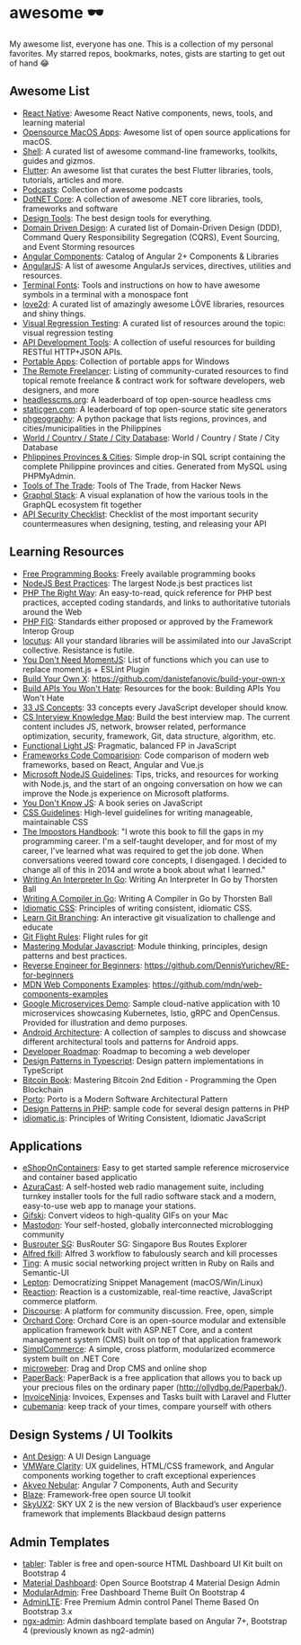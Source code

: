 # awesome 🕶
My awesome list, everyone has one. This is a collection of my personal favorites. My starred repos, bookmarks, notes, gists are starting to get out of hand 😂

## Awesome List
- [React Native](https://github.com/jondot/awesome-react-native): Awesome React Native components, news, tools, and learning material
- [Opensource MacOS Apps](https://github.com/serhii-londar/open-source-mac-os-apps): Awesome list of open source applications for macOS.
- [Shell](https://github.com/alebcay/awesome-shell): A curated list of awesome command-line frameworks, toolkits, guides and gizmos.
- [Flutter](https://github.com/Solido/awesome-flutter): An awesome list that curates the best Flutter libraries, tools, tutorials, articles and more.
- [Podcasts](https://github.com/rShetty/awesome-podcasts): Collection of awesome podcasts 
- [DotNET Core](https://github.com/thangchung/awesome-dotnet-core): A collection of awesome .NET core libraries, tools, frameworks and software
- [Design Tools](https://github.com/LisaDziuba/Awesome-Design-Tools): The best design tools for everything.
- [Domain Driven Design](https://github.com/heynickc/awesome-ddd): A curated list of Domain-Driven Design (DDD), Command Query Responsibility Segregation (CQRS), Event Sourcing, and Event Storming resources
- [Angular Components](https://github.com/brillout/awesome-angular-components): Catalog of Angular 2+ Components & Libraries
- [AngularJS](https://github.com/gianarb/awesome-angularjs): A list of awesome AngularJs services, directives, utilities and resources.
- [Terminal Fonts](https://github.com/gabrielelana/awesome-terminal-fonts): Tools and instructions on how to have awesome symbols in a terminal with a monospace font
- [love2d](https://github.com/love2d-community/awesome-love2d): A curated list of amazingly awesome LÖVE libraries, resources and shiny things.
- [Visual Regression Testing](https://github.com/mojoaxel/awesome-regression-testing): A curated list of resources around the topic: visual regression testing
- [API Development Tools](https://github.com/yosriady/api-development-tools): A collection of useful resources for building RESTful HTTP+JSON APIs.
- [Portable Apps](https://github.com/portapps/portapps): Collection of portable apps for Windows
- [The Remote Freelancer](https://github.com/engineerapart/TheRemoteFreelancer): Listing of community-curated resources to find topical remote freelance & contract work for software developers, web designers, and more
- [headlesscms.org](https://headlesscms.org): A leaderboard of top open-source headless cms
- [staticgen.com](https://staticgen.com): A leaderboard of top open-source static site generators
- [phgeography](https://github.com/drfb/phgeograpy): A python package that lists regions, provinces, and cities/municipalities in the Philippines
- [World / Country / State / City Database](https://github.com/baraskar/Worlds-Country-State-and-City-Mysql-Database): World / Country / State / City Database
- [Phlippines Provinces & Cities](https://github.com/ojtibi/philippine-provinces-and-cities-sql): Simple drop-in SQL script containing the complete Philippine provinces and cities. Generated from MySQL using PHPMyAdmin.
- [Tools of The Trade](https://github.com/cjbarber/ToolsOfTheTrade): Tools of The Trade, from Hacker News
- [Graphql Stack](https://github.com/steven-mercatante/graphql-stack): A visual explanation of how the various tools in the GraphQL ecosystem fit together
- [API Security Checklist](https://github.com/shieldfy/API-Security-Checklist): Checklist of the most important security countermeasures when designing, testing, and releasing your API

## Learning Resources
- [Free Programming Books](https://github.com/EbookFoundation/free-programming-books): Freely available programming books
- [NodeJS Best Practices](https://github.com/i0natan/nodebestpractices): The largest Node.js best practices list
- [PHP The Right Way](https://github.com/codeguy/php-the-right-way): An easy-to-read, quick reference for PHP best practices, accepted coding standards, and links to authoritative tutorials around the Web
- [PHP FIG](https://github.com/php-fig/fig-standards): Standards either proposed or approved by the Framework Interop Group
- [locutus](https://github.com/kvz/locutus): All your standard libraries will be assimilated into our JavaScript collective. Resistance is futile.
- [You Don't Need MomentJS](https://github.com/you-dont-need/You-Dont-Need-Momentjs): List of functions which you can use to replace moment.js + ESLint Plugin
- [Build Your Own X](https://github.com/danistefanovic/build-your-own-x): https://github.com/danistefanovic/build-your-own-x
- [Build APIs You Won't Hate](https://github.com/apisyouwonthate/build-apis-you-wont-hate): Resources for the book: Building APIs You Won't Hate
- [33 JS Concepts](https://github.com/leonardomso/33-js-concepts): 33 concepts every JavaScript developer should know. 
- [CS Interview Knowledge Map](https://github.com/InterviewMap/CS-Interview-Knowledge-Map): Build the best interview map. The current content includes JS, network, browser related, performance optimization, security, framework, Git, data structure, algorithm, etc.
- [Functional Light JS](https://github.com/getify/Functional-Light-JS): Pragmatic, balanced FP in JavaScript
- [Frameworks Code Comparision](https://github.com/feimosi/frameworks-code-comparison): Code comparison of modern web frameworks, based on React, Angular and Vue.js
- [Microsoft NodeJS Guidelines](https://github.com/Microsoft/nodejs-guidelines): Tips, tricks, and resources for working with Node.js, and the start of an ongoing conversation on how we can improve the Node.js experience on Microsoft platforms.
- [You Don't Know JS](https://github.com/getify/You-Dont-Know-JS): A book series on JavaScript
- [CSS Guidelines](https://github.com/csswizardry/CSS-Guidelines): High-level guidelines for writing manageable, maintainable CSS
- [The Impostors Handbook](https://bigmachine.io/products/the-imposters-handbook/): "I wrote this book to fill the gaps in my programming career. I'm a self-taught developer, and for most of my career, I've learned what was required to get the job done. When conversations veered toward core concepts, I disengaged. I decided to change all of this in 2014 and wrote a book about what I learned."
- [Writing An Interpreter In Go](https://interpreterbook.com/): Writing An Interpreter In Go by Thorsten Ball
- [Writing A Compiler in Go](https://compilerbook.com/): Writing A Compiler in Go by Thorsten Ball
- [Idiomatic CSS](https://github.com/necolas/idiomatic-css): Principles of writing consistent, idiomatic CSS.
- [Learn Git Branching](https://github.com/pcottle/learnGitBranching): An interactive git visualization to challenge and educate
- [Git Flight Rules](https://github.com/k88hudson/git-flight-rules): Flight rules for git
- [Mastering Modular Javascript](https://github.com/mjavascript/mastering-modular-javascript): Module thinking, principles, design patterns and best practices.
- [Reverse Engineer for Beginners](https://github.com/DennisYurichev/RE-for-beginners): https://github.com/DennisYurichev/RE-for-beginners
- [MDN Web Components Examples](https://github.com/mdn/web-components-examples): https://github.com/mdn/web-components-examples
- [Google Microservices Demo](https://github.com/GoogleCloudPlatform/microservices-demo): Sample cloud-native application with 10 microservices showcasing Kubernetes, Istio, gRPC and OpenCensus. Provided for illustration and demo purposes.
- [Android Architecture](https://github.com/googlesamples/android-architecture): A collection of samples to discuss and showcase different architectural tools and patterns for Android apps.
- [Developer Roadmap](https://github.com/kamranahmedse/developer-roadmap): Roadmap to becoming a web developer
- [Design Patterns in Typescript](https://github.com/torokmark/design_patterns_in_typescript): Design pattern implementations in TypeScript
- [Bitcoin Book](https://github.com/bitcoinbook/bitcoinbook): Mastering Bitcoin 2nd Edition - Programming the Open Blockchain
- [Porto](https://github.com/Mahmoudz/Porto): Porto is a Modern Software Architectural Pattern
- [Design Patterns in PHP](https://github.com/domnikl/DesignPatternsPHP): sample code for several design patterns in PHP
- [idiomatic.js](https://github.com/rwaldron/idiomatic.js): Principles of Writing Consistent, Idiomatic JavaScript

## Applications
- [eShopOnContainers](https://github.com/dotnet-architecture/eShopOnContainers): Easy to get started sample reference microservice and container based applicatio
- [AzuraCast](https://github.com/AzuraCast/AzuraCast): A self-hosted web radio management suite, including turnkey installer tools for the full radio software stack and a modern, easy-to-use web app to manage your stations.
- [Gifski](https://github.com/sindresorhus/gifski-app): Convert videos to high-quality GIFs on your Mac
- [Mastodon](https://github.com/tootsuite/mastodon): Your self-hosted, globally interconnected microblogging community
- [Busrouter SG](https://github.com/cheeaun/busrouter-sg): BusRouter SG: Singapore Bus Routes Explorer 
- [Alfred fkill](https://github.com/SamVerschueren/alfred-fkill): Alfred 3 workflow to fabulously search and kill processes
- [Ting](https://github.com/Aufree/ting): A music social networking project written in Ruby on Rails and Semantic-UI
- [Lepton](https://github.com/hackjutsu/Lepton): Democratizing Snippet Management (macOS/Win/Linux)
- [Reaction](https://github.com/reactioncommerce/reaction): Reaction is a customizable, real-time reactive, JavaScript commerce platform.
- [Discourse](https://github.com/discourse/discourse): A platform for community discussion. Free, open, simple
- [Orchard Core](https://github.com/OrchardCMS/OrchardCore): Orchard Core is an open-source modular and extensible application framework built with ASP.NET Core, and a content management system (CMS) built on top of that application framework
- [SimplCommerce](https://github.com/simplcommerce/SimplCommerce): A simple, cross platform, modularized ecommerce system built on .NET Core
- [microweber](https://github.com/microweber/microweber): Drag and Drop CMS and online shop
- [PaperBack](https://github.com/art-drobanov/PaperBack): PaperBack is a free application that allows you to back up your precious files on the ordinary paper (http://ollydbg.de/Paperbak/).
- [InvoiceNinja](https://github.com/invoiceninja/invoiceninja): Invoices, Expenses and Tasks built with Laravel and Flutter
- [cubemania](https://github.com/timhabermaas/cubemania): keep track of your times, compare yourself with others

## Design Systems / UI Toolkits
- [Ant Design](https://github.com/ant-design/ant-design): A UI Design Language
- [VMWare Clarity](https://github.com/vmware/clarity): UX guidelines, HTML/CSS framework, and Angular components working together to craft exceptional experiences
- [Akveo Nebular](https://github.com/akveo/nebular): Angular 7 Components, Auth and Security
- [Blaze](https://github.com/BlazeSoftware/blaze): Framework-free open source UI toolkit
- [SkyUX2](https://github.com/blackbaud/skyux2): SKY UX 2 is the new version of Blackbaud’s user experience framework that implements Blackbaud design patterns

## Admin Templates
- [tabler](https://github.com/tabler/tabler): Tabler is free and open-source HTML Dashboard UI Kit built on Bootstrap 4
- [Material Dashboard](https://github.com/creativetimofficial/material-dashboard): Open Source Bootstrap 4 Material Design Admin
- [ModularAdmin](https://github.com/modularcode/modular-admin-html): Free Dashboard Theme Built On Bootstrap 4
- [AdminLTE](https://github.com/almasaeed2010/AdminLTE): Free Premium Admin control Panel Theme Based On Bootstrap 3.x
- [ngx-admin](https://github.com/letslearnangular/ngx-admin): Admin dashboard template based on Angular 7+, Bootstrap 4 (previously known as ng2-admin)
